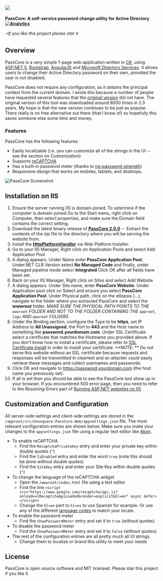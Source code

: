 # <img src="https://raw.githubusercontent.com/unosquare/passcore/master/src/Unosquare.PassCore.Web/wwwroot/images/passcore-logo.png"></img>
**PassCore: A self-service password change utility for Active Directory [![Analytics](https://ga-beacon.appspot.com/UA-8535255-2/unosquare/passcore/)](https://github.com/igrigorik/ga-beacon)**

*:star:If you like this project please star it*

## Overview

PassCore is a very simple 1-page web application written in <a target="_blank" href="https://github.com/dotnet/roslyn">C#</a>, using <a href="https://github.com/aspnet" target="_blank">ASP.NET 5</a>, <a href="https://github.com/twbs/bootstrap" target="_blank">Bootstrap</a>, <a href="https://github.com/angular" target="_blank">AngularJS</a> and <a href="https://msdn.microsoft.com/en-us/library/system.directoryservices.activedirectory(v=vs.110).aspx" target="_blank">Microsoft Directory Services</a>. It allows users to change their Active Directory password on their own, provided the user is not disabled.

PassCore does not require any configuration, as it obtains the principal context from the current domain. I wrote this because a number of people have requested several features that the <a taget="_blank" href="http://unopasscore.codeplex.com/">original version</a> did not have. The original version of this tool was downloaded around 8000 times in 2.5 years. My hope is that the new version continues to be just as popular. There really is no free alternative out there (that I know of) so hopefully this saves someone else some time and money.

### Features

PassCore has the following features:
- Easily localizable (i.e. you can customize all of the strings in the UI -- see the section on Customization)
- Supports <a href="https://www.google.com/recaptcha/intro/index.html">reCAPTCHA</a>
- Has a built-in password meter (thanks to <a href="https://github.com/subarroca/ng-password-strength">ng-password-strength</a>) 
- Responsive design that works on mobiles, tablets, and desktops.

<img align="center" src="https://raw.githubusercontent.com/unosquare/passcore/master/passcore-screenshot-01.png" alt="PassCore Screenshot"></img>

## Installation on IIS

1. Ensure the server running IIS is domain-joined. To setermine if the computer is domain-joined Go to the Start menu, right click on Computer, then select properties, and make sure the Domain field contains the correct setting.
2. Download the latest binary release of **<a href="https://github.com/unosquare/passcore/releases/download/v2.0.0/passcore-2.0-2016-01-24.zip">PassCore 2.0.0</a>** -- Extract the contents of the zip file to the directory where you will be serving the website from.
3. Install the **<a href="http://www.iis.net/downloads/microsoft/httpplatformhandler">HttpPlatformHandler</a>** via Web Platform Installer.
4. Go to your IIS Manager, Right click on Application Pools and select Add Application Pool
5. A dialog appears. Under Name enter **PassCore Application Pool**, Under.NET CLR Version select **No Managed Code** and finally, under Managed pipeline mode selecr **Integrated** Click OK after all fields have been set.
6. Back on your IIS Manager, Right click on Sites and select Add Website
7. A dialog appears. Under Site name, enter **PassCore Website**. Under Application pool click on Select and ensure you select **PassCore Application Pool**. Under Physical path, click on the ellispsis (...), navigate to the folder where you extracted PassCore and select the **wwwroot** folder. *MAKE SURE THE PHYSICAL PATH POINTS TO THE <code>wwwroot</code> FOLDER AND NOT TO THE FOLDER CONTAINING THE <code>approot</code>, <code>logs</code> AND <code>wwwroot</code> FOLDERS*
8. Under the Binding section, configure the Type to be **https**, set IP Address to **All Unassigned**, the Port to **443** and the Host name to something like **password.yourdomain.com**. Under SSL Certificate select a certificate that matches the Hostname you provided above. If you don't know how to install a certificate, please refer to <a href="https://www.digicert.com/ssl-certificate-installation-microsoft-iis-8.htm">SSL Certificate Install</a> in order to install your certificate. **NOTE: ** Do not serve this website without an SSL certificate because requests and responses will be transmitted in cleartext and an attacker could easily retrieve these messages and collect usernames and passwords.
9. Click OK and navigate to https://password.yourdomain.com (the host name you previously set).
10. If all is set then you should be able to see the PassCore tool show up in your browser. If you encountered 500 error page, then you need to refer to the *Resolving Errors* part of <a href="http://www.strathweb.com/2015/12/running-asp-net-5-website-on-iis/">Running ASP.NET websites on IIS</a>

## Customization and Configuration

All server-side settings and client-side settings are stored in the <code>/approot/src/Unosquare.PassCore.Web/appsettings.json</code> file.
The most relevant configuration entries are shown below. Make sure you make your changes to the <code>appsettings.json</code> file using a regular text editor like <a href="https://atom.io/">Atom</a>.

- To enable reCAPTCHA
  - Find the <code>RecaptchaPrivateKey</code> entry and enter your private key within double quotes (<code>"</code>)
  - Find the <code>IsEnabled</code> entry and enter the word <code>true</code> (note this should be done _without_ double quotes)
  - Find the <code>SiteKey</code> entry and enter your Site Key within double quotes (<code>"</code>)
- To change the language of the reCAPTCHA widget
  - Open the <code>/wwwroot/index.html</code> file using a text editor
  - Find the line ```<script src="https://www.google.com/recaptcha/api.js?onload=vcRecaptchaApiLoaded&render=explicit&hl=en" async defer></script> ```
  - Change the <code>hl=en</code> part to <code>hl=es</code> to use Spanish for example. Or use any of the different <a href="https://developers.google.com/recaptcha/docs/language">language codes</a> to match your locale. 
- To enable the password meter
  - Find the <code>ShowPasswordMeter</code> entry and set it to <code>true</code> (without quotes)
- To disable the password meter
  - Find the <code>ShowPasswordMeter</code> entry and set it to <code>false</code> (without quotes)
- The rest of the configuration entries are all pretty much all UI strings.
  - Change them to localize or brand this utility to meet your needs

## License

PassCore is open source software and MIT licensed. Please star this project if you like it.
